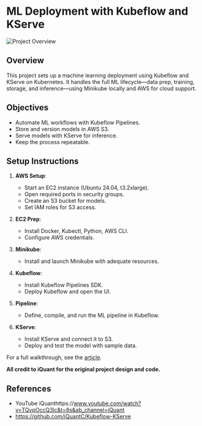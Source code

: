 # ML Deployment with Kubeflow and KServe

![Project Overview](https://miro.medium.com/v2/resize:fit:1100/format:webp/1*vkIKTzeZQ-497PrR7Lklzg.jpeg)

## Overview  
This project sets up a machine learning deployment using Kubeflow and KServe on Kubernetes. It handles the full ML lifecycle—data prep, training, storage, and inference—using Minikube locally and AWS for cloud support.

## Objectives  
- Automate ML workflows with Kubeflow Pipelines.  
- Store and version models in AWS S3.  
- Serve models with KServe for inference.  
- Keep the process repeatable.

## Setup Instructions  
1. **AWS Setup**:  
   - Start an EC2 instance (Ubuntu 24.04, t3.2xlarge).  
   - Open required ports in security groups.  
   - Create an S3 bucket for models.  
   - Set IAM roles for S3 access.  

2. **EC2 Prep**:  
   - Install Docker, Kubectl, Python, AWS CLI.  
   - Configure AWS credentials.  

3. **Minikube**:  
   - Install and launch Minikube with adequate resources.  

4. **Kubeflow**:  
   - Install Kubeflow Pipelines SDK.  
   - Deploy Kubeflow and open the UI.  

5. **Pipeline**:  
   - Define, compile, and run the ML pipeline in Kubeflow.  

6. **KServe**:  
   - Install KServe and connect it to S3.  
   - Deploy and test the model with sample data.  

For a full walkthrough, see the [article](https://medium.com/@jushijun/deploying-machine-learning-models-with-kubeflow-and-kserve-a-comprehensive-guide-2e3d1449dc54).

**All credit to iQuant for the original project design and code.**


## References
- YouTube iQuanthttps://www.youtube.com/watch?v=TQypOccQ3lc&t=8s&ab_channel=iQuant
- https://github.com/iQuantC/Kubeflow-KServe